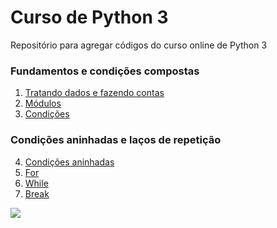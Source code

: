 # Curso de Python 3 
Repositório para agregar códigos do curso online de Python 3

### Fundamentos e condições compostas
1. [Tratando dados e fazendo contas](https://github.com/Gabriel0018/Python3/tree/Tratando-dados-e-realizando-contas)
2. [Módulos](https://github.com/Gabriel0018/Python3/tree/M%C3%B3dulos)
3. [Condições](https://github.com/Gabriel0018/Python3/tree/Condi%C3%A7%C3%B5es)

### Condições aninhadas e laços de repetição
4. [Condições aninhadas](https://github.com/Gabriel0018/Python3/tree/Condi%C3%A7%C3%B5es-aninhadas)
5. [For](https://github.com/Gabriel0018/Python3/tree/For)
6. [While](https://github.com/Gabriel0018/Python3/tree/While)
7. [Break](https://github.com/Gabriel0018/Python3/tree/While-break)

<div>
  <a href="https://www.python.org/" target="_blank"><img src="https://i2.wp.com/www.vooo.pro/insights/wp-content/uploads/2018/05/Python_logo.png?fit=1200%2C508&ssl=1"></a>

  
  
